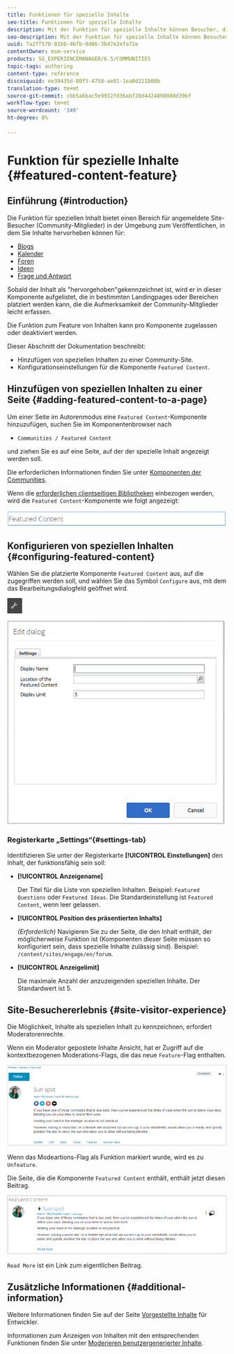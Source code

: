 ```yaml
---
title: Funktionen für spezielle Inhalte
seo-title: Funktionen für spezielle Inhalte
description: Mit der Funktion für spezielle Inhalte können Besucher, die sich angemeldet haben, Inhalte hervorheben
seo-description: Mit der Funktion für spezielle Inhalte können Besucher, die sich angemeldet haben, Inhalte hervorheben
uuid: 7a2ff570-01bb-46fb-8d66-3b47e2efa72e
contentOwner: msm-service
products: SG_EXPERIENCEMANAGER/6.5/COMMUNITIES
topic-tags: authoring
content-type: reference
discoiquuid: ee39435d-80f5-4758-ae01-1ea0d221b00b
translation-type: tm+mt
source-git-commit: cbb5a6bac5e9932fd36abf20d4424890080d39bf
workflow-type: tm+mt
source-wordcount: '349'
ht-degree: 8%

---
```



# Funktion für spezielle Inhalte {#featured-content-feature}

## Einführung {#introduction}

Die Funktion für speziellen Inhalt bietet einen Bereich für angemeldete Site-Besucher (Community-Mitglieder) in der Umgebung zum Veröffentlichen, in dem Sie Inhalte hervorheben können für:

* [Blogs](blog-feature.md)
* [Kalender](calendar.md)
* [Foren](forum.md)
* [Ideen](ideation-feature.md)
* [Frage und Antwort](working-with-qna.md)

Sobald der Inhalt als &quot;hervorgehoben&quot;gekennzeichnet ist, wird er in dieser Komponente aufgelistet, die in bestimmten Landingpages oder Bereichen platziert werden kann, die die Aufmerksamkeit der Community-Mitglieder leicht erfassen.

Die Funktion zum Feature von Inhalten kann pro Komponente zugelassen oder deaktiviert werden.

Dieser Abschnitt der Dokumentation beschreibt:

* Hinzufügen von speziellen Inhalten zu einer Community-Site.
* Konfigurationseinstellungen für die Komponente `Featured Content`.

## Hinzufügen von speziellen Inhalten zu einer Seite {#adding-featured-content-to-a-page}

Um einer Seite im Autorenmodus eine `Featured Content`-Komponente hinzuzufügen, suchen Sie im Komponentenbrowser nach

* `Communities / Featured Content`

und ziehen Sie es auf eine Seite, auf der der spezielle Inhalt angezeigt werden soll.

Die erforderlichen Informationen finden Sie unter [Komponenten der Communities](basics.md).

Wenn die [erforderlichen clientseitigen Bibliotheken](essentials-featured.md#essentials-for-client-side) einbezogen werden, wird die `Featured Content`-Komponente wie folgt angezeigt:

![chlimage_1-13](assets/chlimage_1-13.png)

## Konfigurieren von speziellen Inhalten {#configuring-featured-content}

Wählen Sie die platzierte Komponente `Featured Content` aus, auf die zugegriffen werden soll, und wählen Sie das Symbol `Configure` aus, mit dem das Bearbeitungsdialogfeld geöffnet wird.

![chlimage_1-14](assets/chlimage_1-14.png)

![chlimage_1-15](assets/chlimage_1-15.png)

### Registerkarte „Settings“{#settings-tab}

Identifizieren Sie unter der Registerkarte **[!UICONTROL Einstellungen]** den Inhalt, der funktionsfähig sein soll:

* **[!UICONTROL Anzeigename]**

   Der Titel für die Liste von speziellen Inhalten. Beispiel: `Featured Questions` oder `Featured Ideas`. Die Standardeinstellung ist `Featured Content`, wenn leer gelassen.

* **[!UICONTROL Position des präsentierten Inhalts]**

   *(Erforderlich)* Navigieren Sie zu der Seite, die den Inhalt enthält, der möglicherweise Funktion ist (Komponenten dieser Seite müssen so konfiguriert sein, dass spezielle Inhalte zulässig sind). Beispiel: `/content/sites/engage/en/forum`.

* **[!UICONTROL Anzeigelimit]**

   Die maximale Anzahl der anzuzeigenden speziellen Inhalte. Der Standardwert ist 5.

## Site-Besuchererlebnis {#site-visitor-experience}

Die Möglichkeit, Inhalte als speziellen Inhalt zu kennzeichnen, erfordert Moderatorenrechte.

Wenn ein Moderator gepostete Inhalte Ansicht, hat er Zugriff auf die kontextbezogenen Moderations-Flags, die das neue `Feature`-Flag enthalten.

![chlimage_1-16](assets/chlimage_1-16.png)

Wenn das Modeartions-Flag als Funktion markiert wurde, wird es zu `Unfeature`.

Die Seite, die die Komponente `Featured Content` enthält, enthält jetzt diesen Beitrag.

![chlimage_1-17](assets/chlimage_1-17.png)

`Read More` ist ein Link zum eigentlichen Beitrag.

## Zusätzliche Informationen {#additional-information}

Weitere Informationen finden Sie auf der Seite [Vorgestellte Inhalte](essentials-featured.md) für Entwickler.

Informationen zum Anzeigen von Inhalten mit den entsprechenden Funktionen finden Sie unter [Moderieren benutzergenerierter Inhalte](moderate-ugc.md).
